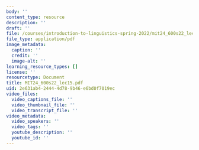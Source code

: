```yaml
---
body: ''
content_type: resource
description: ''
draft: ''
file: /courses/introduction-to-linguistics-spring-2022/mit24_600s22_lec15.pdf
file_type: application/pdf
image_metadata:
  caption: ''
  credit: ''
  image-alt: ''
learning_resource_types: []
license: ''
resourcetype: Document
title: MIT24_600s22_lec15.pdf
uid: 2e631ab4-2444-4d78-9b46-e6bd0f7019ec
video_files:
  video_captions_file: ''
  video_thumbnail_file: ''
  video_transcript_file: ''
video_metadata:
  video_speakers: ''
  video_tags: ''
  youtube_description: ''
  youtube_id: ''
---
```

